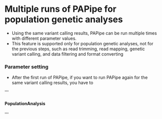 
# Multiple runs of PAPipe for population genetic analyses 

- Using the same variant calling results, PAPipe can be run multiple times with different parameter values.
- This feature is supported only for population genetic analyses, not for the previous steps, such as read trimming, read mapping, genetic variant calling, and data filtering and format converting 

### Parameter setting 

- After the first run of PAPipe, if you want to run PAPipe again for the same variant calling results, you have to 

'''
#### PopulationAnalysis ####
'''
